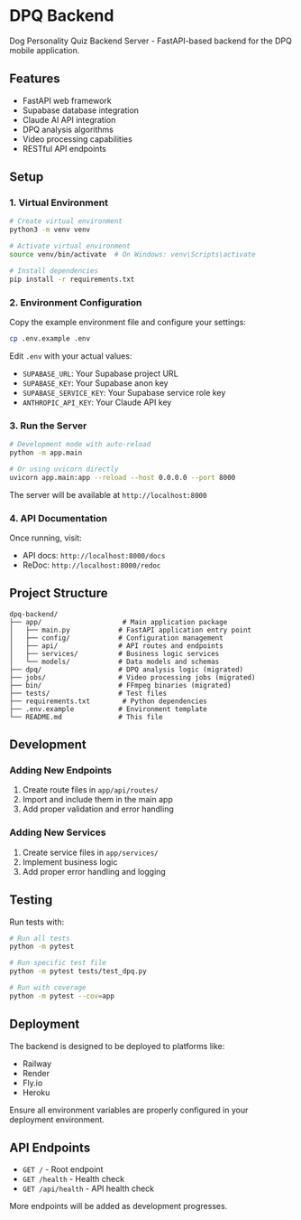 # DPQ Backend

Dog Personality Quiz Backend Server - FastAPI-based backend for the DPQ mobile application.

## Features

- FastAPI web framework
- Supabase database integration
- Claude AI API integration
- DPQ analysis algorithms
- Video processing capabilities
- RESTful API endpoints

## Setup

### 1. Virtual Environment

```bash
# Create virtual environment
python3 -m venv venv

# Activate virtual environment
source venv/bin/activate  # On Windows: venv\Scripts\activate

# Install dependencies
pip install -r requirements.txt
```

### 2. Environment Configuration

Copy the example environment file and configure your settings:

```bash
cp .env.example .env
```

Edit `.env` with your actual values:

- `SUPABASE_URL`: Your Supabase project URL
- `SUPABASE_KEY`: Your Supabase anon key
- `SUPABASE_SERVICE_KEY`: Your Supabase service role key
- `ANTHROPIC_API_KEY`: Your Claude API key

### 3. Run the Server

```bash
# Development mode with auto-reload
python -m app.main

# Or using uvicorn directly
uvicorn app.main:app --reload --host 0.0.0.0 --port 8000
```

The server will be available at `http://localhost:8000`

### 4. API Documentation

Once running, visit:

- API docs: `http://localhost:8000/docs`
- ReDoc: `http://localhost:8000/redoc`

## Project Structure

```
dpq-backend/
├── app/                    # Main application package
│   ├── main.py            # FastAPI application entry point
│   ├── config/            # Configuration management
│   ├── api/               # API routes and endpoints
│   ├── services/          # Business logic services
│   └── models/            # Data models and schemas
├── dpq/                   # DPQ analysis logic (migrated)
├── jobs/                  # Video processing jobs (migrated)
├── bin/                   # FFmpeg binaries (migrated)
├── tests/                 # Test files
├── requirements.txt        # Python dependencies
├── .env.example           # Environment template
└── README.md              # This file
```

## Development

### Adding New Endpoints

1. Create route files in `app/api/routes/`
2. Import and include them in the main app
3. Add proper validation and error handling

### Adding New Services

1. Create service files in `app/services/`
2. Implement business logic
3. Add proper error handling and logging

## Testing

Run tests with:

```bash
# Run all tests
python -m pytest

# Run specific test file
python -m pytest tests/test_dpq.py

# Run with coverage
python -m pytest --cov=app
```

## Deployment

The backend is designed to be deployed to platforms like:

- Railway
- Render
- Fly.io
- Heroku

Ensure all environment variables are properly configured in your deployment environment.

## API Endpoints

- `GET /` - Root endpoint
- `GET /health` - Health check
- `GET /api/health` - API health check

More endpoints will be added as development progresses.
